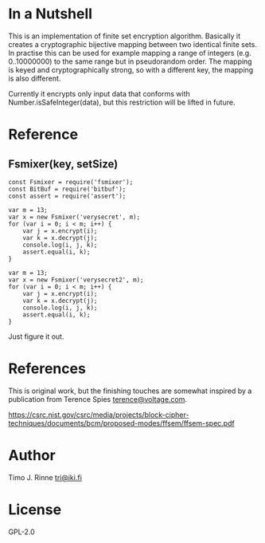 In a Nutshell
=============

This is an implementation of finite set encryption algorithm.
Basically it creates a cryptographic bijective mapping between two
identical finite sets. In practise this can be used for example
mapping a range of integers (e.g. 0..10000000) to the same range but
in pseudorandom order. The mapping is keyed and cryptographically
strong, so with a different key, the mapping is also different.

Currently it encrypts only input data that conforms with
Number.isSafeInteger(data), but this restriction will be lifted in
future.


Reference
=========

Fsmixer(key, setSize)
---------------------

```
const Fsmixer = require('fsmixer');
const BitBuf = require('bitbuf');
const assert = require('assert');

var m = 13;
var x = new Fsmixer('verysecret', m);
for (var i = 0; i < m; i++) {
    var j = x.encrypt(i);
    var k = x.decrypt(j);
    console.log(i, j, k);
    assert.equal(i, k);
}

var m = 13;
var x = new Fsmixer('verysecret2', m);
for (var i = 0; i < m; i++) {
    var j = x.encrypt(i);
    var k = x.decrypt(j);
    console.log(i, j, k);
    assert.equal(i, k);
}

```

Just figure it out.


References
==========

This is original work, but the finishing touches are somewhat inspired by
a publication from Terence Spies <terence@voltage.com>.

https://csrc.nist.gov/csrc/media/projects/block-cipher-techniques/documents/bcm/proposed-modes/ffsem/ffsem-spec.pdf


Author
======

Timo J. Rinne <tri@iki.fi>


License
=======

GPL-2.0
